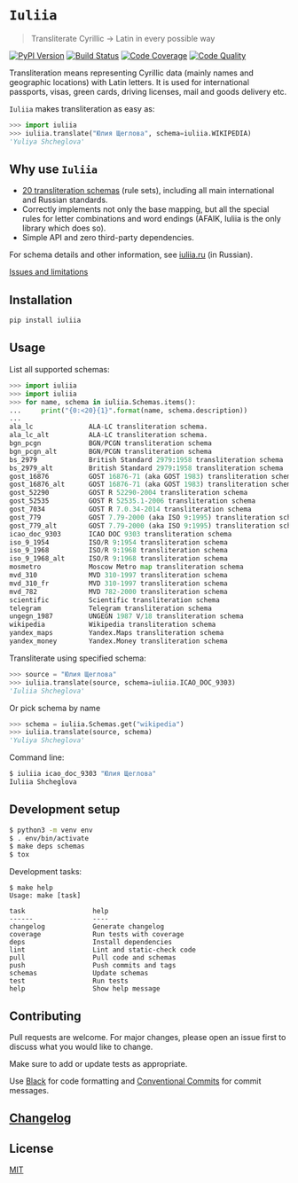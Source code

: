 # `Iuliia`

> Transliterate Cyrillic → Latin in every possible way

[![PyPI Version][pypi-image]][pypi-url]
[![Build Status][build-image]][build-url]
[![Code Coverage][coverage-image]][coverage-url]
[![Code Quality][quality-image]][quality-url]

Transliteration means representing Cyrillic data (mainly names and geographic locations) with Latin letters. It is used for international passports, visas, green cards, driving licenses, mail and goods delivery etc.

`Iuliia` makes transliteration as easy as:

```python
>>> import iuliia
>>> iuliia.translate("Юлия Щеглова", schema=iuliia.WIKIPEDIA)
'Yuliya Shcheglova'
```

## Why use `Iuliia`

-   [20 transliteration schemas](https://github.com/nalgeon/iuliia/blob/master/README.md#supported-schemas) (rule sets), including all main international and Russian standards.
-   Correctly implements not only the base mapping, but all the special rules for letter combinations and word endings (AFAIK, Iuliia is the only library which does so).
-   Simple API and zero third-party dependencies.

For schema details and other information, see [iuliia.ru](https://iuliia.ru/) (in Russian).

[Issues and limitations](https://github.com/nalgeon/iuliia/blob/master/README.md#issues-and-limitations)

## Installation

```sh
pip install iuliia
```

## Usage

List all supported schemas:

```python
>>> import iuliia
>>> import iuliia
>>> for name, schema in iuliia.Schemas.items():
...     print("{0:<20}{1}".format(name, schema.description))
...
ala_lc              ALA-LC transliteration schema.
ala_lc_alt          ALA-LC transliteration schema.
bgn_pcgn            BGN/PCGN transliteration schema
bgn_pcgn_alt        BGN/PCGN transliteration schema
bs_2979             British Standard 2979:1958 transliteration schema
bs_2979_alt         British Standard 2979:1958 transliteration schema
gost_16876          GOST 16876-71 (aka GOST 1983) transliteration schema
gost_16876_alt      GOST 16876-71 (aka GOST 1983) transliteration schema
gost_52290          GOST R 52290-2004 transliteration schema
gost_52535          GOST R 52535.1-2006 transliteration schema
gost_7034           GOST R 7.0.34-2014 transliteration schema
gost_779            GOST 7.79-2000 (aka ISO 9:1995) transliteration schema
gost_779_alt        GOST 7.79-2000 (aka ISO 9:1995) transliteration schema
icao_doc_9303       ICAO DOC 9303 transliteration schema
iso_9_1954          ISO/R 9:1954 transliteration schema
iso_9_1968          ISO/R 9:1968 transliteration schema
iso_9_1968_alt      ISO/R 9:1968 transliteration schema
mosmetro            Moscow Metro map transliteration schema
mvd_310             MVD 310-1997 transliteration schema
mvd_310_fr          MVD 310-1997 transliteration schema
mvd_782             MVD 782-2000 transliteration schema
scientific          Scientific transliteration schema
telegram            Telegram transliteration schema
ungegn_1987         UNGEGN 1987 V/18 transliteration schema
wikipedia           Wikipedia transliteration schema
yandex_maps         Yandex.Maps transliteration schema
yandex_money        Yandex.Money transliteration schema
```

Transliterate using specified schema:

```python
>>> source = "Юлия Щеглова"
>>> iuliia.translate(source, schema=iuliia.ICAO_DOC_9303)
'Iuliia Shcheglova'
```

Or pick schema by name

```python
>>> schema = iuliia.Schemas.get("wikipedia")
>>> iuliia.translate(source, schema)
'Yuliya Shcheglova'
```

Command line:

```sh
$ iuliia icao_doc_9303 "Юлия Щеглова"
Iuliia Shcheglova
```

## Development setup

```sh
$ python3 -m venv env
$ . env/bin/activate
$ make deps schemas
$ tox
```

Development tasks:

```
$ make help
Usage: make [task]

task                 help
------               ----
changelog            Generate changelog
coverage             Run tests with coverage
deps                 Install dependencies
lint                 Lint and static-check code
pull                 Pull code and schemas
push                 Push commits and tags
schemas              Update schemas
test                 Run tests
help                 Show help message
```

## Contributing

Pull requests are welcome. For major changes, please open an issue first to discuss what you would like to change.

Make sure to add or update tests as appropriate.

Use [Black](https://black.readthedocs.io/en/stable/) for code formatting and [Conventional Commits](https://www.conventionalcommits.org/en/v1.0.0-beta.4/) for commit messages.

## [Changelog](CHANGELOG.md)

## License

[MIT](https://choosealicense.com/licenses/mit/)

<!-- Markdown link & img dfn's -->

[pypi-image]: https://img.shields.io/pypi/v/iuliia
[pypi-url]: https://pypi.org/project/iuliia/
[build-image]:  https://github.com/nalgeon/iuliia-py/actions/workflows/build.yml/badge.svg
[build-url]: https://github.com/nalgeon/iuliia-py/actions/workflows/build.yml
[coverage-image]: https://codecov.io/gh/nalgeon/iuliia-py/branch/main/graph/badge.svg
[coverage-url]: https://codecov.io/gh/nalgeon/iuliia-py
[quality-image]: https://api.codeclimate.com/v1/badges/41548d40f34a3df8ec8a/maintainability
[quality-url]: https://codeclimate.com/github/nalgeon/iuliia-py
